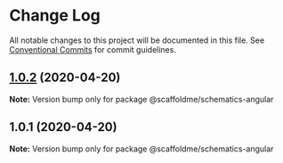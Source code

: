 # Change Log

All notable changes to this project will be documented in this file.
See [Conventional Commits](https://conventionalcommits.org) for commit guidelines.

## [1.0.2](https://github.com/scaffoldme/scaffoldme-cli/compare/@scaffoldme/schematics-angular@1.0.1...@scaffoldme/schematics-angular@1.0.2) (2020-04-20)

**Note:** Version bump only for package @scaffoldme/schematics-angular





## 1.0.1 (2020-04-20)

**Note:** Version bump only for package @scaffoldme/schematics-angular
